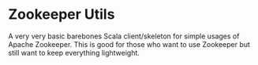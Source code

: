 # Zookeeper Utils
A very very basic barebones Scala client/skeleton for simple usages of Apache Zookeeper. This is good
for those who want to use Zookeeper but still want to keep everything lightweight.
